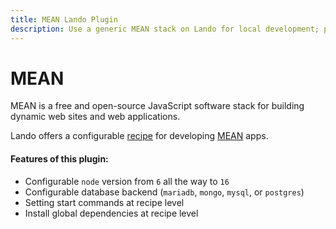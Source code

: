 ```yaml
---
title: MEAN Lando Plugin
description: Use a generic MEAN stack on Lando for local development; powered by Docker and Docker Compose. Learn how to config node, npm and yarn version, use postgres or mysql or mariadb or mongodb.
---
```


# MEAN

MEAN is a free and open-source JavaScript software stack for building dynamic web sites and web applications.

Lando offers a configurable [recipe](https://docs.lando.dev/landofile/recipes.html) for developing [MEAN](https://en.wikipedia.org/wiki/MEAN_%28software_bundle%29) apps.

#### Features of this plugin:

* Configurable `node` version from `6` all the way to `16`
* Configurable database backend (`mariadb`, `mongo`, `mysql`, or `postgres`)
* Setting start commands at recipe level
* Install global dependencies at recipe level

